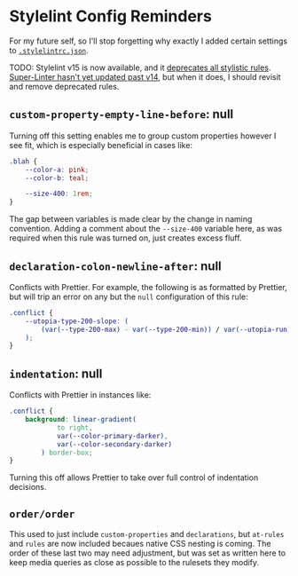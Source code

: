# Stylelint Config Reminders

For my future self, so I'll stop forgetting why exactly I added certain settings to [`.stylelintrc.json`](.stylelintrc.json).

TODO: Stylelint v15 is now available, and it [deprecates all stylistic rules](https://stylelint.io/migration-guide/to-15). [Super-Linter hasn't yet updated past v14](https://github.com/github/super-linter/blob/main/dependencies/package.json), but when it does, I should revisit and remove deprecated rules.

## `custom-property-empty-line-before`: null

Turning off this setting enables me to group custom properties however I see fit, which is especially beneficial in cases like:

```css
.blah {
	--color-a: pink;
	--color-b: teal;

	--size-400: 1rem;
}
```

The gap between variables is made clear by the change in naming convention. Adding a comment about the `--size-400` variable here, as was required when this rule was turned on, just creates excess fluff.

## `declaration-colon-newline-after`: null

Conflicts with Prettier. For example, the following is as formatted by Prettier, but will trip an error on any but the `null` configuration of this rule:

```css
.conflict {
	--utopia-type-200-slope: (
		(var(--type-200-max) - var(--type-200-min)) / var(--utopia-run)
	);
}
```

## `indentation`: null

Conflicts with Prettier in instances like:

```css
.conflict {
	background: linear-gradient(
			to right,
			var(--color-primary-darker),
			var(--color-secondary-darker)
		) border-box;
}
```

Turning this off allows Prettier to take over full control of indentation decisions.

## `order/order`

This used to just include `custom-properties` and `declarations`, but `at-rules` and `rules` are now included becaues native CSS nesting is coming. The order of these last two may need adjustment, but was set as written here to keep media queries as close as possible to the rulesets they modify.
